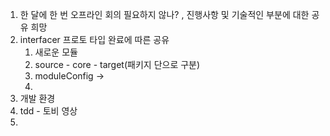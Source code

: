 1. 한 달에 한 번 오프라인 회의 필요하지 않나? , 진행사항 및 기술적인 부분에 대한 공유 희망
2. interfacer 프로토 타입 완료에 따른 공유
	1. 새로운 모듈
	2. source - core - target(패키지 단으로 구분)
	3. moduleConfig -> 
	4. 
3. 개발 환경
4. tdd - 토비 영상 
5. 